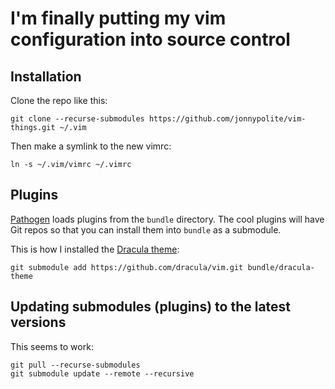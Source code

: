 # I'm finally putting my vim configuration into source control

## Installation
Clone the repo like this:

`git clone --recurse-submodules https://github.com/jonnypolite/vim-things.git ~/.vim`

Then make a symlink to the new vimrc:

`ln -s ~/.vim/vimrc ~/.vimrc`

## Plugins
[Pathogen](https://github.com/tpope/vim-pathogen) loads plugins from the `bundle` directory.
The cool plugins will have Git repos so that you can install them into `bundle` as a submodule.

This is how I installed the [Dracula theme](https://draculatheme.com/vim/):

`git submodule add https://github.com/dracula/vim.git bundle/dracula-theme`

## Updating submodules (plugins) to the latest versions
This seems to work:
```
git pull --recurse-submodules
git submodule update --remote --recursive
```
